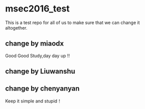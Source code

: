 # msec2016_test
This is a test repo for all of us to make sure that we can change it altogether.

## change by miaodx

Good Good Study,day day up !!

## change by Liuwanshu

## change by chenyanyan

Keep it simple and stupid！



